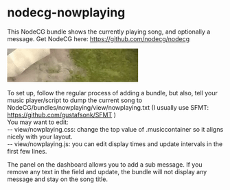 nodecg-nowplaying
=================

This NodeCG bundle shows the currently playing song, and optionally a message.
Get NodeCG here: https://github.com/nodecg/nodecg

<img src="sample.gif?raw=true"/>

To set up, follow the regular process of adding a bundle, but also, tell your music player/script to dump the current song to NodeCG/bundles/nowplaying/view/nowplaying.txt (I usually use SFMT: https://github.com/gustafsonk/SFMT )  
You may want to edit:  
-- view/nowplaying.css: change the top value of .musiccontainer so it aligns nicely with your layout.  
-- view/nowplaying.js: you can edit display times and update intervals in the first few lines.

The panel on the dashboard allows you to add a sub message. If you remove any text in the field and update, the bundle will not display any message and stay on the song title.
